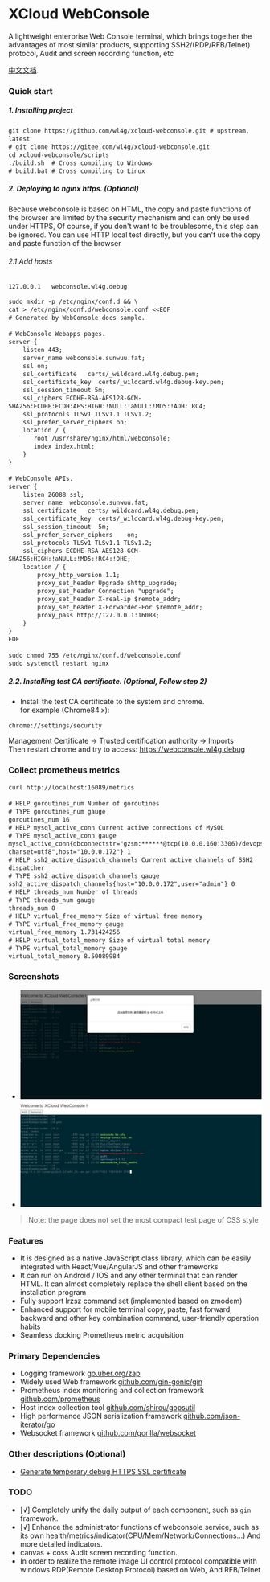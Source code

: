 # XCloud WebConsole
A lightweight enterprise Web Console terminal, which brings together the advantages of most similar products, supporting SSH2/(RDP/RFB/Telnet) protocol, Audit and screen recording function, etc

[中文文档](README_CN.md).

### Quick start

##### 1. Installing project
```
git clone https://github.com/wl4g/xcloud-webconsole.git # upstream, latest
# git clone https://gitee.com/wl4g/xcloud-webconsole.git
cd xcloud-webconsole/scripts
./build.sh  # Cross compiling to Windows
# build.bat # Cross compiling to Linux
```

##### 2. Deploying to nginx https. (Optional)
Because webconsole is based on HTML, the copy and paste functions of the browser are limited by the security mechanism and can only be used under HTTPS, Of course, if you don't want to be troublesome, this step can be ignored. You can use HTTP local test directly, but you can't use the copy and paste function of the browser


###### 2.1 Add hosts
```
127.0.0.1   webconsole.wl4g.debug
```

```
sudo mkdir -p /etc/nginx/conf.d && \
cat > /etc/nginx/conf.d/webconsole.conf <<EOF
# Generated by WebConsole docs sample.

# WebConsole Webapps pages.
server {
    listen 443;
    server_name webconsole.sunwuu.fat;
    ssl on;
    ssl_certificate   certs/_wildcard.wl4g.debug.pem;
    ssl_certificate_key  certs/_wildcard.wl4g.debug-key.pem;
    ssl_session_timeout 5m;
    ssl_ciphers ECDHE-RSA-AES128-GCM-SHA256:ECDHE:ECDH:AES:HIGH:!NULL:!aNULL:!MD5:!ADH:!RC4;
    ssl_protocols TLSv1 TLSv1.1 TLSv1.2;
    ssl_prefer_server_ciphers on;
    location / {
       root /usr/share/nginx/html/webconsole;
       index index.html;
    }
}

# WebConsole APIs.
server {
    listen 26088 ssl;
    server_name  webconsole.sunwuu.fat;
    ssl_certificate   certs/_wildcard.wl4g.debug.pem;
    ssl_certificate_key  certs/_wildcard.wl4g.debug-key.pem;
    ssl_session_timeout  5m;
    ssl_prefer_server_ciphers    on;
    ssl_protocols TLSv1 TLSv1.1 TLSv1.2;         
    ssl_ciphers ECDHE-RSA-AES128-GCM-SHA256:HIGH:!aNULL:!MD5:!RC4:!DHE;
    location / {
        proxy_http_version 1.1;    
        proxy_set_header Upgrade $http_upgrade;
        proxy_set_header Connection "upgrade";     
        proxy_set_header X-real-ip $remote_addr;
        proxy_set_header X-Forwarded-For $remote_addr;
        proxy_pass http://127.0.0.1:16088;
    }
}
EOF

sudo chmod 755 /etc/nginx/conf.d/webconsole.conf
sudo systemctl restart nginx
```

##### 2.2. Installing test CA certificate. (Optional, Follow step 2)
- Install the test CA certificate to the system and chrome.</br>
  for example (Chrome84.x): </br>
```
chrome://settings/security
```
Management Certificate -> Trusted certification authority -> Imports </br>
Then restart chrome and try to access: https://webconsole.wl4g.debug


### Collect prometheus metrics
```
curl http://localhost:16089/metrics

# HELP goroutines_num Number of goroutines
# TYPE goroutines_num gauge
goroutines_num 16
# HELP mysql_active_conn Current active connections of MySQL
# TYPE mysql_active_conn gauge
mysql_active_conn{dbconnectstr="gzsm:******@tcp(10.0.0.160:3306)/devops_dev?charset=utf8",host="10.0.0.172"} 1
# HELP ssh2_active_dispatch_channels Current active channels of SSH2 dispatcher
# TYPE ssh2_active_dispatch_channels gauge
ssh2_active_dispatch_channels{host="10.0.0.172",user="admin"} 0
# HELP threads_num Number of threads
# TYPE threads_num gauge
threads_num 8
# HELP virtual_free_memory Size of virtual free memory
# TYPE virtual_free_memory gauge
virtual_free_memory 1.731424256
# HELP virtual_total_memory Size of virtual total memory
# TYPE virtual_total_memory gauge
virtual_total_memory 8.50089984
```

### Screenshots
- ![rz Upload file](shots/lrzsz-1.jpg)
- ![rz Upload file](shots/lrzsz-2.jpg)

> Note: the page does not set the most compact test page of CSS style


### Features
- It is designed as a native JavaScript class library, which can be easily integrated with React/Vue/AngularJS and other frameworks
- It can run on Android / IOS and any other terminal that can render HTML. It can almost completely replace the shell client based on the installation program
- Fully support lrzsz command set (implemented based on zmodem)
- Enhanced support for mobile terminal copy, paste, fast forward, backward and other key combination command, user-friendly operation habits
- Seamless docking Prometheus metric acquisition


### Primary Dependencies
- Logging framework [go.uber.org/zap](go.uber.org/zap)
- Widely used Web framework [github.com/gin-gonic/gin](github.com/gin-gonic/gin)
- Prometheus index monitoring and collection framework [github.com/prometheus](github.com/prometheus)
- Host index collection tool [github.com/shirou/gopsutil](github.com/shirou/gopsutil)
- High performance JSON serialization framework [github.com/json-iterator/go](github.com/json-iterator/go)
- Websocket framework [github.com/gorilla/websocket](github.com/gorilla/websocket)


### Other descriptions (Optional)
- [Generate temporary debug HTTPS SSL certificate](https://github.com/wl4g-collect/mkcert)


### TODO
- [√] Completely unify the daily output of each component, such as `gin` framework.
- [√] Enhance the administrator functions of webconsole service, such as its own health/metrics/indicator(CPU/Mem/Network/Connections...) And more detailed indicators.
- canvas + coss Audit screen recording function.
- In order to realize the remote image UI control protocol compatible with windows RDP(Remote Desktop Protocol) based on Web, And RFB/Telnet